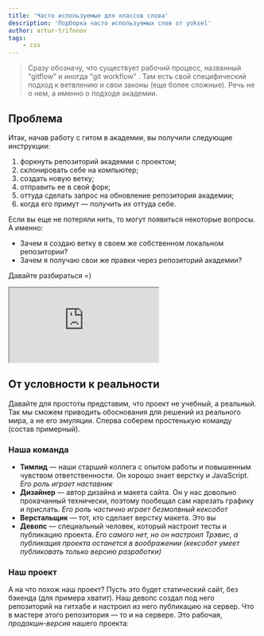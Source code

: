```yaml
---
title: 'Часто используемые для классов слова'
description: 'Подборка часто используемых слов от yoksel'
author: artur-trifonov
tags:
    - css
---
```


> Сразу обозначу, что существует рабочий процесс, названный “gitflow” и иногда “git workflow” . Там есть свой специфический подход к ветвлению и свои законы (еще более сложные). Речь не о нем, а именно о подходе академии. 
## Проблема

Итак, начав работу с гитом в академии, вы получили следующие инструкции:

1. форкнуть репозиторий академии с проектом;
2. склонировать себе на компьютер;
3. создать новую ветку;
4. отправить ее в свой форк;
5. оттуда сделать запрос на обновление репозитория академии;
6. когда его примут — получить их оттуда себе.

Если вы еще не потеряли нить, то могут появиться некоторые вопросы. А именно:

- Зачем я создаю ветку в своем же собственном локальном репозитории?
- Зачем я получаю свои же правки через репозиторий академии?

Давайте разбираться =)

<iframe src="https://www.youtube.com/embed/bnhyIKc2KGo" aria-label="Давайте для простоты представим, что проект не учебный, а реальный. Так мы сможем приводить обоснования для решений из реального мира, а не его эмуляции. Сперва соберем простенькую команду (состав примерный)"></iframe>

## От условности к реальности

Давайте для простоты представим, что проект не учебный, а реальный. Так мы сможем приводить обоснования для решений из реального мира, а не его эмуляции. Сперва соберем простенькую команду (состав примерный).

### Наша команда
- **Тимлид** — наши старший коллега с опытом работы и повышенным чувством ответственности. Он хорошо знает верстку и JavaScript.
    *Его роль играет наставник*
- **Дизайнер** — автор дизайна и макета сайта. Он у нас довольно прокачанный технически, поэтому пообещал сам нарезать графику и прислать.
    *Его роль частично играет безмолвный кексобот*
- **Верстальщик** — тот, кто сделает верстку макета.
    Это вы
- **Девопс** — специальный человек, который настроит тесты и публикацию проекта.
    *Его самого нет, но он настроил Трэвис, а публикация проекта останется в воображении (кексобот умеет публиковать только версию разработки)*
### Наш проект

А на что похож наш проект? Пусть это будет статический сайт, без бэкенда (для примера хватит). Наш девопс создал под него репозиторий на гитхабе и настроил из него публикацию на сервер. Что в мастере этого репозитория — то и на сервере. Это рабочая, *продакшн-версия* нашего проекта:
